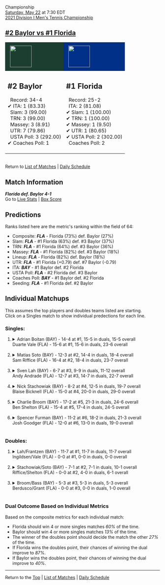Championship[](#top)<a name="top"></a>  
[Saturday, May 22](../../schedule/05-22.md) at 7:30 EDT  
[2021 Division I Men's Tennis Championship](../index.md)  
## [#2 Baylor vs #1 Florida](https://www.ncaa.com/game/5833432)  

<table><tr style="background-color: #d9d9d9 !important"><td style="background-color: #1B3E30 !important"><img src="https://www.ncaa.com/sites/default/files/images/logos/schools/b/baylor.70.png" width="70" height="70" style="padding: 8px;" /></td><td style="background-color: #003087 !important"><img src="https://www.ncaa.com/sites/default/files/images/logos/schools/f/florida.70.png" width="70" height="70" style="padding: 8px;" /></td></tr><tr>
<td>  

<h2>#2 Baylor</h2>  
&nbsp; Record: 34-4<br>  
&#10004; ITA: 1 (83.33)<br>  
&nbsp; Slam: 3 (99.00)<br>  
&nbsp; TRN: 3 (99.00)<br>  
&nbsp; Massey: 3 (8.91)<br>  
&nbsp; UTR: 7 (79.86)<br>  
&nbsp; USTA Poll: 3 (292.00)<br>  
&#10004; Coaches Poll: 1<br>  
<br>  

</td>
<td>  

<h2>#1 Florida</h2>  
&nbsp; Record: 25-2<br>  
&nbsp; ITA: 2 (81.08)<br>  
&#10004; Slam: 1 (100.00)<br>  
&#10004; TRN: 1 (100.00)<br>  
&#10004; Massey: 1 (9.50)<br>  
&#10004; UTR: 1 (80.65)<br>  
&#10004; USTA Poll: 2 (302.00)<br>  
&nbsp; Coaches Poll: 2<br>  
<br>  

</td>
</tr></table>  


<br>Return to [List of Matches](../index.md) &#124; [Daily Schedule](../../schedule/05-22.md)

## Match Information  
***Florida def. Baylor 4-1***  
Go to [Live Stats](http://scores.tennisticker.de/usa/ustanc/conf/league/sb.html?tournid=797&clubid=251-552&cn1=Florida&cn2=Baylor&ci1=251&ci2=552&lid=82) | [Box Score](https://www.ustanationalcampus.com/content/dam/nationalcampus/collegiate/ncaa2021/pdf/MFFLABAY.pdf)  

## Predictions  

Ranks listed here are the metric's ranking within the field of 64:  
- Composite: ***FLA*** - Florida (73%) def. Baylor (27%)  
- Slam: ***FLA*** - #1 Florida (63%) def. #3 Baylor (37%)  
- TRN: ***FLA*** - #1 Florida (64%) def. #3 Baylor (36%)  
- Massey: ***FLA*** - #1 Florida (82%) def. #3 Baylor (18%)  
- Lineup: ***FLA*** - Florida (82%) def. Baylor (18%)  
- UTR: ***FLA*** - #1 Florida (+0.79) def. #7 Baylor (-0.79)  
- ITA: ***BAY*** - #1 Baylor def. #2 Florida  
- USTA Poll: ***FLA*** - #2 Florida def. #3 Baylor  
- Coaches Poll: ***BAY*** - #1 Baylor def. #2 Florida  
- Seeding: ***FLA*** - #1 Florida def. #2 Baylor  

## Individual Matchups  
This assumes the top players and doubles teams listed are starting.  
Click on a Singles match to show individual predections for each line.  

### Singles:  

<ol>
<li><details>
<summary markdown="span">Adrian Boitan (BAY) - 14-4 at #1, 15-5 in duals, 15-5 overall<br>Duarte Vale (FLA) - 15-6 at #1, 15-6 in duals, 23-6 overall</summary>
<h4>Predictions</h4><ul>
<li>Composite: <b><i>FLA</i></b> - Vale (56%) def. Boitan (44%)</li>  
<li>Slam: <b><i>FLA</i></b> - Vale (54%) def. Boitan (46%)</li>  
<li>TRN: <b><i>BAY</i></b> - Boitan (51%) def. Vale (49%)</li>  
<li>Massey: <b><i>FLA</i></b> - Vale (58%) def. Boitan (42%)</li>  
<li>UTR: <b><i>FLA</i></b> - Vale (64%) def. Boitan (36%)</li>  
<li>ITA: <b><i>FLA</i></b> - Vale (54.01) def. Boitan (31.04)</li>  
</ul>
</details>&nbsp;</li>
<li><details>
<summary markdown="span">Matias Soto (BAY) - 12-3 at #2, 14-4 in duals, 18-4 overall<br>Sam Riffice (FLA) - 16-4 at #2, 18-4 in duals, 23-7 overall</summary>
<h4>Predictions</h4><ul>
<li>Composite: <b><i>BAY</i></b> - Soto (55%) def. Riffice (45%)</li>  
<li>Slam: <b><i>BAY</i></b> - Soto (51%) def. Riffice (49%)</li>  
<li>TRN: <b><i>BAY</i></b> - Soto (56%) def. Riffice (44%)</li>  
<li>Massey: <b><i>FLA</i></b> - Riffice (52%) def. Soto (48%)</li>  
<li>UTR: <b><i>BAY</i></b> - Soto (68%) def. Riffice (32%)</li>  
<li>ITA: <b><i>FLA</i></b> - Riffice (49.68) def. Soto (41.70)</li>  
</ul>
</details>&nbsp;</li>
<li><details>
<summary markdown="span">Sven Lah (BAY) - 6-7 at #3, 9-9 in duals, 11-12 overall<br>Andy Andrade (FLA) - 12-7 at #3, 14-7 in duals, 22-7 overall</summary>
<h4>Predictions</h4><ul>
<li>Composite: <b><i>FLA</i></b> - Andrade (84%) def. Lah (16%)</li>  
<li>Slam: <b><i>FLA</i></b> - Andrade (80%) def. Lah (20%)</li>  
<li>TRN: <b><i>FLA</i></b> - Andrade (87%) def. Lah (13%)</li>  
<li>Massey: <b><i>FLA</i></b> - Andrade (85%) def. Lah (15%)</li>  
<li>UTR: <b><i>FLA</i></b> - Andrade (85%) def. Lah (15%)</li>  
<li>ITA: <b><i>FLA</i></b> - Andrade (32.71) def. Lah (4.25)</li>  
</ul>
</details>&nbsp;</li>
<li><details>
<summary markdown="span">Nick Stachowiak (BAY) - 8-2 at #4, 12-5 in duals, 19-7 overall<br>Blaise Bicknell (FLA) - 15-0 at #4, 20-0 in duals, 29-0 overall</summary>
<h4>Predictions</h4><ul>
<li>Composite: <b><i>FLA</i></b> - Bicknell (78%) def. Stachowiak (22%)</li>  
<li>Slam: <b><i>FLA</i></b> - Bicknell (75%) def. Stachowiak (25%)</li>  
<li>TRN: <b><i>FLA</i></b> - Bicknell (87%) def. Stachowiak (13%)</li>  
<li>Massey: <b><i>FLA</i></b> - Bicknell (69%) def. Stachowiak (31%)</li>  
<li>UTR: <b><i>FLA</i></b> - Bicknell (80%) def. Stachowiak (20%)</li>  
<li>ITA: <b><i>FLA</i></b> - Bicknell (15.89) def. Stachowiak (3.38)</li>  
</ul>
</details>&nbsp;</li>
<li><details>
<summary markdown="span">Charlie Broom (BAY) - 17-2 at #5, 21-3 in duals, 24-6 overall<br>Ben Shelton (FLA) - 15-4 at #5, 17-4 in duals, 24-5 overall</summary>
<h4>Predictions</h4><ul>
<li>Composite: <b><i>FLA</i></b> - Shelton (52%) def. Broom (48%)</li>  
<li>Slam: <b><i>FLA</i></b> - Shelton (51%) def. Broom (49%)</li>  
<li>TRN: <b><i>BAY</i></b> - Broom (51%) def. Shelton (49%)</li>  
<li>Massey: <b><i>FLA</i></b> - Shelton (51%) def. Broom (49%)</li>  
<li>UTR: <b><i>FLA</i></b> - Shelton (56%) def. Broom (44%)</li>  
<li>ITA: <b><i>BAY</i></b> - Broom (3.72) def. Shelton (3.20)</li>  
</ul>
</details>&nbsp;</li>
<li><details>
<summary markdown="span">Spencer Furman (BAY) - 11-2 at #6, 18-2 in duals, 21-3 overall<br>Josh Goodger (FLA) - 12-0 at #6, 13-0 in duals, 19-0 overall</summary>
<h4>Predictions</h4><ul>
<li>Composite: <b><i>FLA</i></b> - Goodger (58%) def. Furman (42%)</li>  
<li>Slam: <b><i>FLA</i></b> - Goodger (68%) def. Furman (32%)</li>  
<li>TRN: <b><i>FLA</i></b> - Goodger (69%) def. Furman (31%)</li>  
<li>Massey: <b><i>FLA</i></b> - Goodger (61%) def. Furman (39%)</li>  
<li>UTR: <b><i>BAY</i></b> - Furman (64%) def. Goodger (36%)</li>  
<li>ITA: <b><i>FLA</i></b> - Goodger (8.31) def. Furman (4.24)</li>  
</ul>
</details>&nbsp;</li>
</ol>

### Doubles:  

<ol>
<li><details>
<summary markdown="span">Lah/Frantzen (BAY) - 11-7 at #1, 11-7 in duals, 11-7 overall<br>Ingildsen/Vale (FLA) - 0-0 at #1, 0-0 in duals, 0-0 overall</summary>
<br>Sorry, we don't have any metrics for this match
</details>&nbsp;</li>
<li><details>
<summary markdown="span">Stachowiak/Soto (BAY) - 7-1 at #2, 7-1 in duals, 10-1 overall<br>Riffice/Shelton (FLA) - 0-0 at #2, 4-0 in duals, 6-1 overall</summary>
<br>Sorry, we don't have any metrics for this match
</details>&nbsp;</li>
<li><details>
<summary markdown="span">Broom/Bass (BAY) - 5-3 at #3, 5-3 in duals, 5-3 overall<br>Berdusco/Grant (FLA) - 0-0 at #3, 0-0 in duals, 1-0 overall</summary>
<br>Sorry, we don't have any metrics for this match
</details>&nbsp;</li>
</ol>

### Dual Outcome Based on Individual Metrics  
  
Based on the composite metrics for each individual match:  
- Florida should win 4 or more singles matches *60%* of the time.  
- Baylor should win 4 or more singles matches *13%* of the time.  
- The winner of the doubles point should decide the match the other *27%* of the time.  
- If Florida wins the doubles point, their chances of winning the dual improve to *87%*.  
- If Baylor wins the doubles point, their chances of winning the dual improve to *40%*.  
  
------

Return to the [Top](#top) &#124; [List of Matches](../index.md) &#124; [Daily Schedule](../../schedule/05-22.md)  

